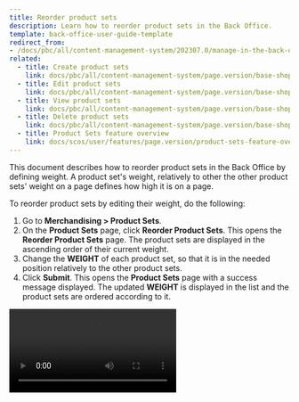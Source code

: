 ```yaml
---
title: Reorder product sets
description: Learn how to reorder product sets in the Back Office.
template: back-office-user-guide-template
redirect_from:
- /docs/pbc/all/content-management-system/202307.0/manage-in-the-back-office/product-sets/reorder-product-sets.html
related:
  - title: Create product sets
    link: docs/pbc/all/content-management-system/page.version/base-shop/manage-in-the-back-office/product-sets/create-product-sets.html
  - title: Edit product sets
    link: docs/pbc/all/content-management-system/page.version/base-shop/manage-in-the-back-office/product-sets/edit-product-sets.html
  - title: View product sets
    link: docs/pbc/all/content-management-system/page.version/base-shop/manage-in-the-back-office/product-sets/view-product-sets.html
  - title: Delete product sets
    link: docs/pbc/all/content-management-system/page.version/base-shop/manage-in-the-back-office/product-sets/delete-product-sets.html
  - title: Product Sets feature overview
    link: docs/scos/user/features/page.version/product-sets-feature-overview.html
---
```


This document describes how to reorder product sets in the Back Office by defining weight. A product set's weight, relatively to other the other product sets' weight on a page defines how high it is on a page.

To reorder product sets by editing their weight, do the following:

1. Go to **Merchandising&nbsp;<span aria-label="and then">></span> Product Sets**.
2. On the **Product Sets** page, click **Reorder Product Sets**.
    This opens the **Reorder Product Sets** page. The product sets are displayed in the ascending order of their current weight.
3. Change the **WEIGHT** of each product set, so that it is in the needed position relatively to the other product sets.
4. Click **Submit**.
    This opens the **Product Sets** page with a success message displayed. The updated **WEIGHT** is displayed in the list and the product sets are ordered according to it.

![Reorder product sets](https://spryker.s3.eu-central-1.amazonaws.com/docs/scos/user/back-office-user-guides/merchandising/product-sets/reorder-product-sets.md/reorder-product-sets.mp4)
